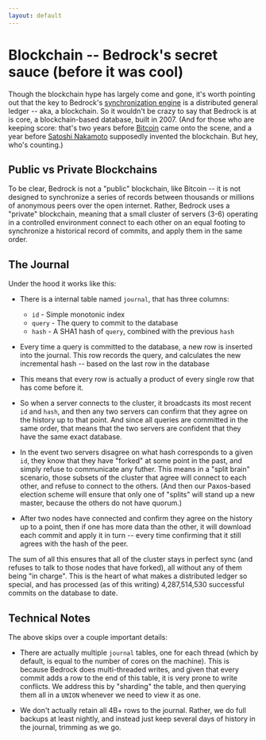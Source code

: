 ```yaml
---
layout: default
---
```


# Blockchain -- Bedrock's secret sauce (before it was cool)
Though the blockchain hype has largely come and gone, it's worth pointing out that the key to Bedrock's [synchronization engine](http://bedrockdb.com/synchronization.html) is a distributed general ledger -- aka, a blockchain.  So it wouldn't be crazy to say that Bedrock is at is core, a blockchain-based database, built in 2007.  (And for those who are keeping score: that's two years before [Bitcoin](https://en.wikipedia.org/wiki/Bitcoin) came onto the scene, and a year before [Satoshi Nakamoto](https://en.wikipedia.org/wiki/Satoshi_Nakamoto) supposedly invented the blockchain.  But hey, who's counting.)

## Public vs Private Blockchains
To be clear, Bedrock is not a "public" blockchain, like Bitcoin -- it is not designed to synchronize a series of records between thousands or millions of anonymous peers over the open internet.  Rather, Bedrock uses a "private" blockchain, meaning that a small cluster of servers (3-6) operating in a controlled environment connect to each other on an equal footing to synchronize a historical record of commits, and apply them in the same order.

## The Journal
Under the hood it works like this:

* There is a internal table named `journal`, that has three columns:
    * `id` - Simple monotonic index
    * `query` - The query to commit to the database
    * `hash` - A SHA1 hash of `query`, combined with the previous `hash`
    
* Every time a query is committed to the database, a new row is inserted into the journal.  This row records the query, and calculates the new incremental hash -- based on the last row in the database

* This means that every row is actually a product of every single row that has come before it.

* So when a server connects to the cluster, it broadcasts its most recent `id` and `hash`, and then any two servers can confirm that they agree on the history up to that point.  And since all queries are committed in the same order, that means that the two servers are confident that they have the same exact database.

* In the event two servers disagree on what hash corresponds to a given `id`, they know that they have "forked" at some point in the past, and simply refuse to communicate any futher.  This means in a "split brain" scenario, those subsets of the cluster that agree will connect to each other, and refuse to connect to the others.  (And then our Paxos-based election scheme will ensure that only one of "splits" will stand up a new master, because the others do not have quorum.)

* After two nodes have connected and confirm they agree on the history up to a point, then if one has more data than the other, it will download each commit and apply it in turn -- every time confirming that it still agrees with the hash of the peer.

The sum of all this ensures that all of the cluster stays in perfect sync (and refuses to talk to those nodes that have forked), all without any of them being "in charge".  This is the heart of what makes a distributed ledger so special, and has processed (as of this writing) 4,287,514,530 successful commits on the database to date.

## Technical Notes
The above skips over a couple important details:

* There are actually multiple `journal` tables, one for each thread (which by default, is equal to the number of cores on the machine).  This is because Bedrock does multi-threaded writes, and given that every commit adds a row to the end of this table, it is very prone to write conflicts.  We address this by "sharding" the table, and then querying them all in a `UNION` whenever we need to view it as one.

* We don't actually retain all 4B+ rows to the journal.  Rather, we do full backups at least nightly, and instead just keep several days of history in the journal, trimming as we go. 
